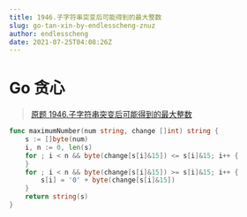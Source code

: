 ```yaml
---
title: 1946.子字符串突变后可能得到的最大整数
slug: go-tan-xin-by-endlesscheng-znuz
author: endlesscheng
date: 2021-07-25T04:08:26Z
---
```

# Go 贪心
 
> [原题 1946.子字符串突变后可能得到的最大整数](https://leetcode.cn/problems/largest-number-after-mutating-substring)
```go
func maximumNumber(num string, change []int) string {
	s := []byte(num)
	i, n := 0, len(s)
	for ; i < n && byte(change[s[i]&15]) <= s[i]&15; i++ {
	}
	for ; i < n && byte(change[s[i]&15]) >= s[i]&15; i++ {
		s[i] = '0' + byte(change[s[i]&15])
	}
	return string(s)
}
```
